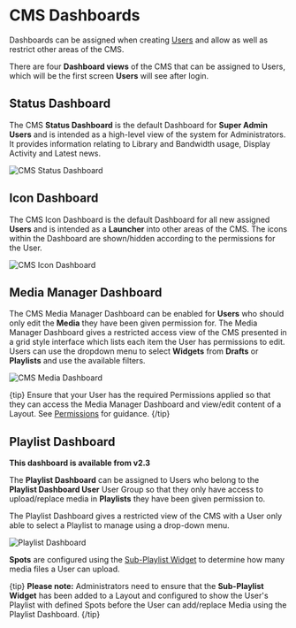 <!--toc=tour-->

# CMS Dashboards

Dashboards can be assigned when creating [Users](users_administration.html) and allow as well as restrict other areas of the CMS.

There are four **Dashboard views** of the CMS that can be assigned to Users, which will be the first screen **Users** will see after login.  

## Status Dashboard

The CMS **Status Dashboard** is the default Dashboard for **Super Admin Users** and is intended as a high-level view of the system for Administrators. It provides information relating to Library and Bandwidth usage, Display Activity and Latest news.

![CMS Status Dashboard](img/tour_cms_status_dashboard.png)



## Icon Dashboard 

The CMS Icon Dashboard is the default Dashboard for all new assigned **Users** and is intended as a **Launcher** into other areas of the CMS. The icons within the Dashboard are shown/hidden according to the permissions for the User.

![CMS Icon Dashboard](img/tour_cms_icon_dashboard.png)



## Media Manager Dashboard

The CMS Media Manager Dashboard can be enabled for **Users** who should only edit the **Media** they have been given permission for. The Media Manager Dashboard gives a restricted access view of the CMS presented in a grid style interface which lists each item the User has permissions to edit. Users can use the dropdown menu to select **Widgets** from **Drafts** or **Playlists** and use the available filters.

![CMS Media Dashboard](img/tour_cms_media_dashboard.png)

{tip}
Ensure that your User has the required Permissions applied so that they can access the Media Manager Dashboard and view/edit content of a Layout. See [Permissions](users_permissions.html) for guidance.
{/tip}

## Playlist Dashboard

**This dashboard is available from v2.3**

The **Playlist Dashboard** can be assigned to Users who belong to the **Playlist Dashboard User** User Group so that they only have access to upload/replace media in **Playlists** they have been given permission to.

The Playlist Dashboard gives a restricted view of the CMS with a User only able to select a Playlist to manage using a drop-down menu.

![Playlist Dashboard](img/v2.3_tour_cms_dashboards_playlist_dashboard.png)

**Spots** are configured using the [Sub-Playlist Widget](media_module_subplaylist.html) to determine how many media files a User can upload. 

{tip}
**Please note:** Administrators need to ensure that the **Sub-Playlist Widget** has been added to a Layout and configured to show the User's Playlist with defined Spots before the User can add/replace Media using the Playlist Dashboard.
{/tip}


